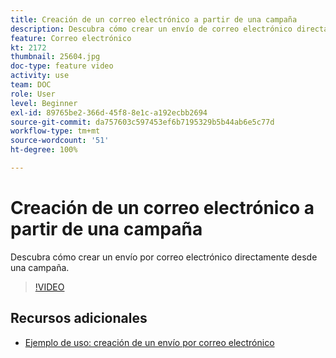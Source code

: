```yaml
---
title: Creación de un correo electrónico a partir de una campaña
description: Descubra cómo crear un envío de correo electrónico directamente desde una campaña.
feature: Correo electrónico
kt: 2172
thumbnail: 25604.jpg
doc-type: feature video
activity: use
team: DOC
role: User
level: Beginner
exl-id: 89765be2-366d-45f8-8e1c-a192ecbb2694
source-git-commit: da757603c597453ef6b7195329b5b44ab6e5c77d
workflow-type: tm+mt
source-wordcount: '51'
ht-degree: 100%

---
```


# Creación de un correo electrónico a partir de una campaña

Descubra cómo crear un envío por correo electrónico directamente desde una campaña.

>[!VIDEO](https://video.tv.adobe.com/v/25604?quality=12)

## Recursos adicionales

* [Ejemplo de uso: creación de un envío por correo electrónico](https://experienceleague.adobe.com/docs/campaign-classic/using/designing-content/editing-html-content/use-case--creating-an-email-delivery.html?lang=es#designing-content)
